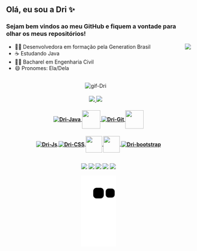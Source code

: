 ## Olá, eu sou a Dri ✨

<h3 align= "left"> Sejam bem vindos ao meu GitHub e fiquem a vontade para olhar os meus repositórios! </h3>
<img align="right" height="150" src="https://cdn.discordapp.com/attachments/850230792348762133/917252643833921576/AW3925002_17.gif"/>


- 👩‍💻 Desenvolvedora em formação pela Generation Brasil
- ☕ Estudando Java
- 👷‍♀️ Bacharel em Engenharia Civil
- 😄 Pronomes: Ela/Dela


##

<div align="center">
<img align="center" height="350" alt="gif-Dri" src="https://cdn.discordapp.com/attachments/850230792348762133/912673661037715486/download.gif"/> </div>


  
<h4 align="center">  
<a href="https://github.com/drifaro">
<img height="180em" src="https://github-readme-stats.vercel.app/api?username=drifaro&show_icons=true&theme=ocean_dark&include_all_commits=true&count_private=true"/>
<img height="180em" src="https://github-readme-stats.vercel.app/api/top-langs/?username=drifaro&layout=compact&langs_count=7&theme=ocean_dark"/> </h4>


 

 <h4 align="center"> 
 <img align="center" alt="Dri-Java" height="50" width="50" src="https://cdn.jsdelivr.net/gh/devicons/devicon/icons/java/java-original-wordmark.svg"/> 
 <img align="center" alt"Dri-spring" height="50" width="50" src="https://cdn.jsdelivr.net/gh/devicons/devicon/icons/spring/spring-original-wordmark.svg"/>
 <img align="center" alt="Dri-Git" height="50" width="40" src="https://cdn.jsdelivr.net/gh/devicons/devicon/icons/git/git-plain-wordmark.svg"/>
 <img align="center" alt"Dri-MySQL" height="50" width="50" src="https://cdn.jsdelivr.net/gh/devicons/devicon/icons/mysql/mysql-original-wordmark.svg"/>
  </h4> 
 <h4 align="center"> 
 <img align="center" alt="Dri-Js" height="45" width="45" src="https://cdn.jsdelivr.net/gh/devicons/devicon/icons/javascript/javascript-original.svg"/>
 <img align="center" alt="Dri-CSS" height="45" width="45"src="https://cdn.jsdelivr.net/gh/devicons/devicon/icons/css3/css3-plain-wordmark.svg" />
 <img align="center" alt"Dri-HTML5" height="45" width="45" src="https://cdn.jsdelivr.net/gh/devicons/devicon/icons/html5/html5-plain-wordmark.svg"/>
 <img align="center" alt"Dri-angular" height="45" width="45" src="https://cdn.jsdelivr.net/gh/devicons/devicon/icons/angularjs/angularjs-original.svg"/>
 <img align="center" alt="Dri-bootstrap" height="45" src ="https://cdn.jsdelivr.net/gh/devicons/devicon/icons/bootstrap/bootstrap-plain-wordmark.svg" />
 </h4>  


   
 ##


 <h4 align="center">
   
  <a href="https://twitter.com/_drizoca" target="_blank"><img src="https://img.shields.io/badge/Twitter-1DA1F2?style=for-the-badge&logo=twitter&logoColor=white" target="_blank"></a>
  <a href="https://instagram.com/drifaro" target="_blank"><img src="https://img.shields.io/badge/-Instagram-%23E4405F?style=for-the-badge&logo=instagram&logoColor=white" target="_blank"></a>
  <a href="https://facebook.com/drifaro.95" target="_blank"><img src="https://img.shields.io/badge/Facebook-1877F2?style=for-the-badge&logo=facebook&logoColor=white" target="_blank"></a> 
  <a href = "mailto:eng.drifaro@gmail.com"><img src="https://img.shields.io/badge/-Gmail-%23333?style=for-the-badge&logo=gmail&logoColor=white" target="_blank"></a>
  <a href="https://www.linkedin.com/in/drislainefaro/" target="_blank"><img src="https://img.shields.io/badge/-LinkedIn-%230077B5?style=for-the-badge&logo=linkedin&logoColor=white" target="_blank"></a>



  ![Snake animation](https://github.com/drifaro/drifaro/blob/output/github-contribution-grid-snake.svg)
 
</div>
